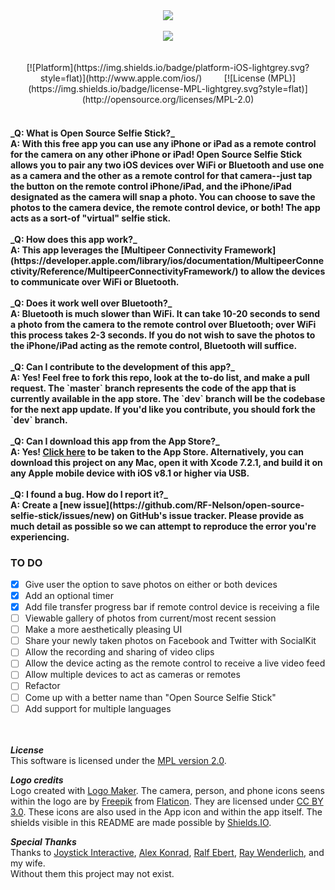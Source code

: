 <div align="center"><img src="http://i.imgur.com/gbbeJFH.png"/><br><br><a href="https://itunes.apple.com/app/id1084487132"><img src="http://i.imgur.com/4PZ77Qb.png" /></a><br><br><br>[![Platform](https://img.shields.io/badge/platform-iOS-lightgrey.svg?style=flat)](http://www.apple.com/ios/)&nbsp;&nbsp;&nbsp;&nbsp;&nbsp;&nbsp;&nbsp;&nbsp;&nbsp;[![License (MPL)](https://img.shields.io/badge/license-MPL-lightgrey.svg?style=flat)](http://opensource.org/licenses/MPL-2.0)<br><br></div><h4>_Q: What is Open Source Selfie Stick?_<br>A: With this free app you can use any iPhone or iPad as a remote control for the camera on any other iPhone or iPad! Open Source Selfie Stick allows you to pair any two iOS devices over WiFi or Bluetooth and use one as a camera and the other as a remote control for that camera--just tap the button on the remote control iPhone/iPad, and the iPhone/iPad designated as the camera will snap a photo. You can choose to save the photos to the camera device, the remote control device, or both! The app acts as a sort-of "virtual" selfie stick.<br><br>_Q: How does this app work?_<br>A: This app leverages the [Multipeer Connectivity Framework](https://developer.apple.com/library/ios/documentation/MultipeerConnectivity/Reference/MultipeerConnectivityFramework/) to allow the devices to communicate over WiFi or Bluetooth.<br><br>_Q: Does it work well over Bluetooth?_<br>A: Bluetooth is much slower than WiFi. It can take 10-20 seconds to send a photo from the camera to the remote control over Bluetooth; over WiFi this process takes 2-3 seconds. If you do not wish to save the photos to the iPhone/iPad acting as the remote control, Bluetooth will suffice.<br><br>_Q: Can I contribute to the development of this app?_<br>A: Yes! Feel free to fork this repo, look at the to-do list, and make a pull request. The `master` branch represents the code of the app that is currently available in the app store. The `dev` branch will be the codebase for the next app update. If you'd like you contribute, you should fork the `dev` branch. <br><br>_Q: Can I download this app from the App Store?_<br>A: Yes! <a href="https://itunes.apple.com/app/id1084487132">Click here</a> to be taken to the App Store. Alternatively, you can download this project on any Mac, open it with Xcode 7.2.1, and build it on any Apple mobile device with iOS v8.1 or higher via USB.<br><br>_Q: I found a bug. How do I report it?_<br>A: Create a [new issue](https://github.com/RF-Nelson/open-source-selfie-stick/issues/new) on GitHub's issue tracker. Please provide as much detail as possible so we can attempt to reproduce the error you're experiencing.

### TO DO
- [x] Give user the option to save photos on either or both devices
- [x] Add an optional timer
- [x] Add file transfer progress bar if remote control device is receiving a file
- [ ] Viewable gallery of photos from current/most recent session
- [ ] Make a more aesthetically pleasing UI
- [ ] Share your newly taken photos on Facebook and Twitter with SocialKit
- [ ] Allow the recording and sharing of video clips
- [ ] Allow the device acting as the remote control to receive a live video feed
- [ ] Allow multiple devices to act as cameras or remotes
- [ ] Refactor
- [ ] Come up with a better name than "Open Source Selfie Stick"
- [ ] Add support for multiple languages

<br><br>
__*License*__<br>
This software is licensed under the [MPL version 2.0](http://mozilla.org/MPL/2.0/).<br>

__*Logo credits*__<br>
Logo created with <a href="http://logomakr.com" title="Logo Maker">Logo Maker</a>. The camera, person, and phone icons seens within the logo are by <a href="http://www.freepik.com/">Freepik</a> from <a href="http://www.flaticon.com/">Flaticon</a>. They are licensed under <a href="http://creativecommons.org/licenses/by/3.0/" title="Creative Commons BY 3.0">CC BY 3.0</a>. These icons are also used in the App icon and within the app itself. The shields visible in this README are made possible by [Shields.IO](http://shields.io/).

__*Special Thanks*__<br>
Thanks to [Joystick Interactive](https://github.com/joystickinteractive/), [Alex Konrad](https://github.com/alexkonrad), [Ralf Ebert](https://www.ralfebert.de/tutorials/ios-swift-multipeer-connectivity/), [Ray Wenderlich](http://www.raywenderlich.com/), and my wife.<br>Without them this project may not exist.

